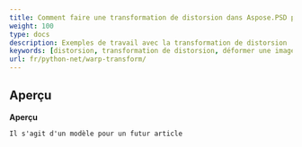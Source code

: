 ```yaml
---
title: Comment faire une transformation de distorsion dans Aspose.PSD pour Python
weight: 100
type: docs
description: Exemples de travail avec la transformation de distorsion
keywords: [distorsion, transformation de distorsion, déformer une image, déformer une image, psd, psd api, python, exemple de code]
url: fr/python-net/warp-transform/
---
```


## **Aperçu**

**Aperçu**
	
	Il s'agit d'un modèle pour un futur article

